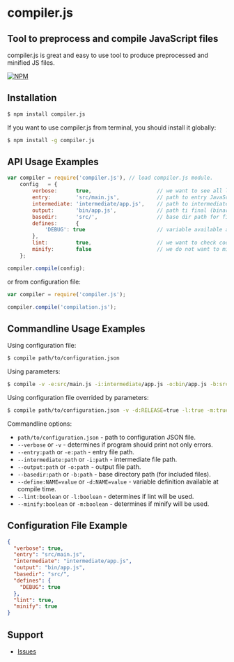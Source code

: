 # compiler.js

## Tool to preprocess and compile JavaScript files

compiler.js is great and easy to use tool to produce preprocessed and minified JS files.

[![NPM](https://nodei.co/npm/compiler.js.png?downloads=true&downloadRank=true&stars=true)](https://nodei.co/npm/compiler.js/)

## Installation

```bash
$ npm install compiler.js
```

If you want to use compiler.js from terminal, you should install it globally:

```bash
$ npm install -g compiler.js
```

## API Usage Examples

```javascript
var compiler = require('compiler.js'), // load compiler.js module.
    config   = {
	    verbose:      true,                     // we want to see all logs.
	    entry:        'src/main.js',            // path to entry JavaScript file.
	    intermediate: 'intermediate/app.js',    // path to intermediate (preprocessed) JavaScript file.
	    output:       'bin/app.js',             // path ti final (binary/minified) JavaScript file.
	    basedir:      'src/',                   // base dir path for files that will be included.
	    defines:      {
		    'DEBUG': true                       // variable available at preprocessing time.
	    },
	    lint:         true,                     // we want to check code syntax.
	    minify:       false                     // we do not want to minify final file.
    };

compiler.compile(config);
```
or from configuration file:
```javascript
var compiler = require('compiler.js');

compiler.compile('compilation.js');
```

## Commandline Usage Examples

Using configuration file:
```bash
$ compile path/to/configuration.json
```

Using parameters:
```bash
$ compile -v -e:src/main.js -i:intermediate/app.js -o:bin/app.js -b:src/ -d:DEBUG=true -l:true -m:false
```

Using configuration file overrided by parameters:
```bash
$ compile path/to/configuration.json -v -d:RELEASE=true -l:true -m:true
```

Commandline options:
 * `path/to/configuration.json`             - path to configuration JSON file.
 * `--verbose` or `-v`                      - determines if program should print not only errors.
 * `--entry:path` or `-e:path`              - entry file path.
 * `--intermediate:path` or `-i:path`       - intermediate file path.
 * `--output:path` or `-o:path`             - output file path.
 * `--basedir:path` or `-b:path`            - base directory path (for included files).
 * `--define:NAME=value` or `-d:NAME=value` - variable definition available at compile time.
 * `--lint:boolean` or `-l:boolean`         - determines if lint will be used.
 * `--minify:boolean` or `-m:boolean`       - determines if minify will be used.

## Configuration File Example

```json
{
  "verbose": true,
  "entry": "src/main.js",
  "intermediate": "intermediate/app.js",
  "output": "bin/app.js",
  "basedir": "src/",
  "defines": {
    "DEBUG": true
  },
  "lint": true,
  "minify": true
}
```

## Support
 * [Issues](https://github.com/PsichiX/compiler.js/issues)